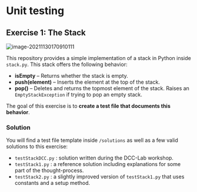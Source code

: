 # Unit testing

## Exercise 1: The Stack

![image-20211130170910111](C:\Users\JLBegin\AppData\Roaming\Typora\typora-user-images\image-20211130170910111.png)

This repository provides a simple implementation of a stack in Python inside `stack.py`. This stack offers the following behavior: 

- **isEmpty** – Returns whether the stack is empty.
- **push(element)** – Inserts the element at the top of the stack.
- **pop()** – Deletes and returns the topmost element of the stack. Raises an `EmptyStackException` if trying to pop an empty stack. 

The goal of this exercise is to **create a test file that documents this behavior**. 



### Solution

You will find a test file template inside `/solutions` as well as a few valid solutions to this exercise:

- `testStackDCC.py` : solution written during the DCC-Lab workshop.
- `testStack1.py` : a reference solution including explanations for some part of the thought-process.   
- `testStack2.py` : a slightly improved version of `testStack1.py` that uses constants and a setup method. 